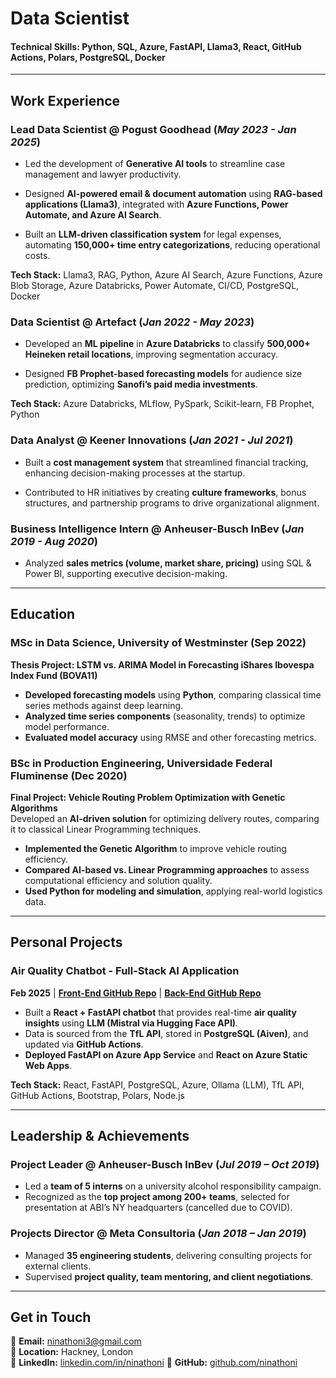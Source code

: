 # Data Scientist  

#### **Technical Skills:** Python, SQL, Azure, FastAPI, Llama3, React, GitHub Actions, Polars, PostgreSQL, Docker

---

## **Work Experience**  

### **Lead Data Scientist @ Pogust Goodhead (_May 2023 - Jan 2025_)**  
- Led the development of **Generative AI tools** to streamline case management and lawyer productivity.  

- Designed **AI-powered email & document automation** using **RAG-based applications (Llama3)**, integrated with **Azure Functions, Power Automate, and Azure AI Search**.  

- Built an **LLM-driven classification system** for legal expenses, automating **150,000+ time entry categorizations**, reducing operational costs.   

**Tech Stack:** Llama3, RAG, Python, Azure AI Search, Azure Functions, Azure Blob Storage, Azure Databricks, Power Automate, CI/CD, PostgreSQL, Docker  

### **Data Scientist @ Artefact (_Jan 2022 - May 2023_)**  
- Developed an **ML pipeline** in **Azure Databricks** to classify **500,000+ Heineken retail locations**, improving segmentation accuracy.  

- Designed **FB Prophet-based forecasting models** for audience size prediction, optimizing **Sanofi’s paid media investments**.  

**Tech Stack:** Azure Databricks, MLflow, PySpark, Scikit-learn, FB Prophet, Python  

### **Data Analyst @ Keener Innovations (_Jan 2021 - Jul 2021_)**  
- Built a **cost management system** that streamlined financial tracking, enhancing decision-making processes at the startup.

- Contributed to HR initiatives by creating **culture frameworks**, bonus structures, and partnership programs to drive organizational alignment.

### **Business Intelligence Intern @ Anheuser-Busch InBev (_Jan 2019 - Aug 2020_)**  
- Analyzed **sales metrics (volume, market share, pricing)** using SQL & Power BI, supporting executive decision-making.  

---

## Education

### MSc in Data Science, University of Westminster (Sep 2022)
**Thesis Project: LSTM vs. ARIMA Model in Forecasting iShares Ibovespa Index Fund (BOVA11)**  
- **Developed forecasting models** using **Python**, comparing classical time series methods against deep learning.  
- **Analyzed time series components** (seasonality, trends) to optimize model performance.  
- **Evaluated model accuracy** using RMSE and other forecasting metrics.


### BSc in Production Engineering, Universidade Federal Fluminense (Dec 2020)

**Final Project: Vehicle Routing Problem Optimization with Genetic Algorithms**  
Developed an **AI-driven solution** for optimizing delivery routes, comparing it to classical Linear Programming techniques.  
- **Implemented the Genetic Algorithm** to improve vehicle routing efficiency.  
- **Compared AI-based vs. Linear Programming approaches** to assess computational efficiency and solution quality.  
- **Used Python for modeling and simulation**, applying real-world logistics data.



---

## **Personal Projects**  

### **Air Quality Chatbot - Full-Stack AI Application**  
**Feb 2025** | **[Front-End GitHub Repo](https://github.com/NinaThoni/air-quality-app)** | **[Back-End GitHub Repo](https://github.com/NinaThoni/data-pipeline)**  

  - Built a **React + FastAPI chatbot** that provides real-time **air quality insights** using **LLM (Mistral via Hugging Face API)**.  
  - Data is sourced from the **TfL API**, stored in **PostgreSQL (Aiven)**, and updated via **GitHub Actions**.  
  - **Deployed FastAPI on Azure App Service** and **React on Azure Static Web Apps**.  

**Tech Stack:** React, FastAPI, PostgreSQL, Azure, Ollama (LLM), TfL API, GitHub Actions, Bootstrap, Polars, Node.js  

---

## **Leadership & Achievements**  

### **Project Leader @ Anheuser-Busch InBev (_Jul 2019 – Oct 2019_)**  
- Led a **team of 5 interns** on a university alcohol responsibility campaign.  
- Recognized as the **top project among 200+ teams**, selected for presentation at ABI’s NY headquarters (cancelled due to COVID).  

### **Projects Director @ Meta Consultoria (_Jan 2018 – Jan 2019_)**  
- Managed **35 engineering students**, delivering consulting projects for external clients.  
- Supervised **project quality, team mentoring, and client negotiations**.  

---

## **Get in Touch**  
📩 **Email:** [ninathoni3@gmail.com](mailto:ninathoni3@gmail.com)  
📍 **Location:** Hackney, London  
🔗 **LinkedIn:** [linkedin.com/in/ninathoni](#)
🔗 **GitHub:** [github.com/ninathoni](#)
